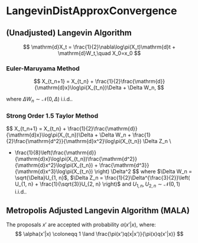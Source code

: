 # LangevinDistApproxConvergence

## (Unadjusted) Langevin Algorithm

$$
\mathrm{d}X_t = \frac{1}{2}\nabla\log\pi(X_t)\mathrm{d}t + \mathrm{d}W_t,\quad X_0=x_0
$$

### Euler-Maruyama Method

$$
X_{t_n+1} = X_{t_n} + \frac{1}{2}\frac{\mathrm{d}}{\mathrm{d}x}\log\pi(X_{t_n})\Delta + \Delta W_n,
$$

where $\Delta W_n \sim \mathcal{N}(0, \Delta)$ i.i.d..

### Strong Order 1.5 Taylor Method

$$
X_{t_n+1} = X_{t_n} + \frac{1}{2}\frac{\mathrm{d}}{\mathrm{d}x}\log\pi(X_{t_n})\Delta + \Delta W_n + \frac{1}{2}\frac{\mathrm{d^2}}{\mathrm{d}x^2}\log\pi(X_{t_n}) \Delta Z_n \\
+ \frac{1}{8}\left(\frac{\mathrm{d}}{\mathrm{d}x}\log\pi(X_{t_n})\frac{\mathrm{d^2}}{\mathrm{d}x^2}\log\pi(X_{t_n}) + \frac{\mathrm{d^3}}{\mathrm{d}x^3}\log\pi(X_{t_n}) \right) \Delta^2
$$
where $\Delta W_n = \sqrt{\Delta}U_{1, n}$, $\Delta Z_n = \frac{1}{2}\Delta^{\frac{3}{2}}\left( U_{1, n} + \frac{1}{\sqrt{3}}U_{2, n} \right)$ and $U_{1, n}, U_{2, n} \sim \mathcal{N}(0, 1)$ i.i.d..

## Metropolis Adjusted Langevin Algorithm (MALA)

The proposals $x'$ are accepted with probability $\alpha(x'|x)$, where:
$$
\alpha(x'|x) \coloneqq 1 \land \frac{\pi(x')q(x|x')}{\pi(x)q(x'|x)}
$$
